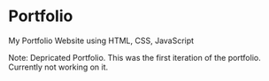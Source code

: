 # Portfolio
My Portfolio Website using HTML, CSS, JavaScript

Note: Depricated Portfolio. This was the first iteration of the portfolio. Currently not working on it.

